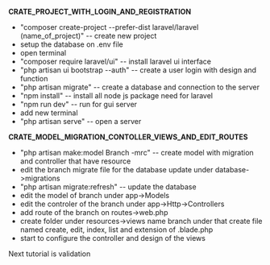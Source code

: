 **CRATE_PROJECT_WITH_LOGIN_AND_REGISTRATION**
* "composer create-project --prefer-dist laravel/laravel (name_of_project)" -- create new project
* setup the database on .env file
* open terminal
* "composer require laravel/ui" -- install laravel ui interface
* "php artisan ui bootstrap --auth" -- create a user login with design and function
* "php artisan migrate" -- create a database and connection to the server
* "npm install" -- install all node js package need for laravel
* "npm run dev" -- run for gui server
* add new terminal
* "php artisan serve" -- open a server

**CRATE_MODEL_MIGRATION_CONTOLLER_VIEWS_AND_EDIT_ROUTES**
* "php artisan make:model Branch -mrc" -- create model with migration and controller that have resource
* edit the branch migrate file for the database update under database->migrations
* "php artisan migrate:refresh" -- update the database
* edit the model of branch under app->Models
* edit the controler of the branch under app->Http->Controllers
* add route of the branch on routes->web.php
* create folder under resources->views name branch under that create file named create, edit, index, list and extension of .blade.php
* start to configure the controller and design of the views


Next tutorial is validation